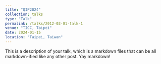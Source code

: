 ```yaml
---
title: "QIP2024"
collection: talks
type: "Talk"
permalink: /talks/2012-03-01-talk-1
venue: "TICC, Taipei"
date: 2024-01-15
location: "Taipei, Taiwan"
---
```


This is a description of your talk, which is a markdown files that can be all markdown-ified like any other post. Yay markdown!
